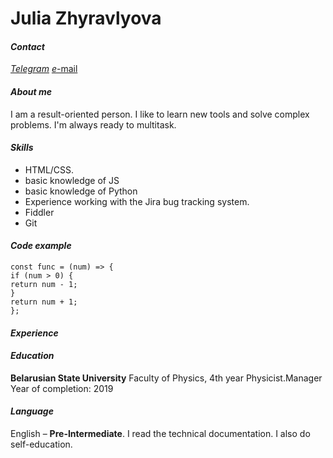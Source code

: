 # **Julia Zhyravlyova**
#### *Contact*
[*Telegram*](https://t.me/julia_zhyravlyova)
[*e*-mail](mailto:ulashyp517@gmail.com)
#### *About me*
I am a result-oriented person. I like to learn new tools and solve complex problems. I'm always ready to multitask.
#### *Skills*
* HTML/CSS.
* basic knowledge of JS
* basic knowledge of Python
* Experience working with the Jira bug tracking system.
* Fiddler
* Git
#### *Code example*
```
const func = (num) => {
if (num > 0) {
return num - 1;
}
return num + 1;
};
```
#### *Experience*
#### *Education*
**Belarusian State University**
Faculty of Physics, 4th year
Physicist.Manager
Year of completion: 2019
#### *Language*
English – **Pre-Intermediate**. I read the technical documentation. I also do self-education.
